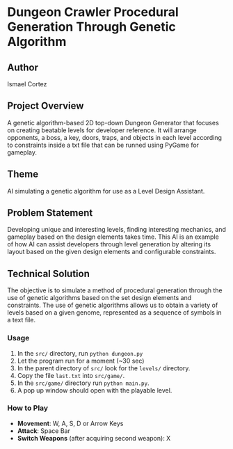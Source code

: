 # Dungeon Crawler Procedural Generation Through Genetic Algorithm
## Author
Ismael Cortez
## Project Overview  
A genetic algorithm-based 2D top-down Dungeon Generator that focuses on creating beatable levels for developer reference. It will arrange opponents, a boss, a key, doors, traps, and objects in each level according to constraints inside a txt file that can be runned using PyGame for gameplay.
## Theme  
AI simulating a genetic algorithm for use as a Level Design Assistant.
## Problem Statement
Developing unique and interesting levels, finding interesting mechanics, and gameplay based on the design elements takes time. This AI is an example of how AI can assist developers through level generation by altering its layout based on the given design elements and configurable constraints.
## Technical Solution
The objective is to simulate a method of procedural generation through the use of genetic algorithms based on the set design elements and constraints. The use of genetic algorithms allows us to obtain a variety of levels based on a given genome, represented as a sequence of symbols in a text file.
### Usage
1. In the `src/` directory, run `python dungeon.py`
2. Let the program run for a moment (~30 sec)
3. In the parent directory of `src/` look for the `levels/` directory.
4. Copy the file `last.txt` into `src/game/`.
5. In the `src/game/` directory run `python main.py`.
6. A pop up window should open with the playable level.
### How to Play
- **Movement**: W, A, S, D or Arrow Keys
- **Attack**: Space Bar
- **Switch Weapons** (after acquiring second weapon): X
